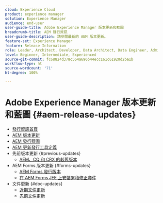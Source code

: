 ```yaml
---
cloud: Experience Cloud
product: experience manager
solution: Experience Manager
audience: end-user
user-guide-title: Adobe Experience Manager 版本更新和藍圖
breadcrumb-title: AEM 發行資訊
user-guide-description: 請參閱最新的 AEM 版本更新。
feature-set: Experience Manager
feature: Release Information
role: Leader, Architect, Developer, Data Architect, Data Engineer, Admin, User
level: Beginner, Intermediate, Experienced
source-git-commit: fc68824d378c564a696b44ecc161c61920d2ba1b
workflow-type: ht
source-wordcount: '71'
ht-degree: 100%

---
```



# Adobe Experience Manager 版本更新和藍圖 {#aem-release-updates}

+ [發行資訊首頁](home.md)
+ [AEM 版本更新](aem-releases-updates.md)
+ [AEM 發行藍圖](update-releases-roadmap.md)
+ [AEM 更新發行工具定義](update-release-vehicle-definitions.md)
+ 先前版本更新 {#previous-updates}
   + [AEM、CQ 和 CRX 的較舊版本](aem-previous-versions.md)
+ AEM Forms 版本更新 {#forms-updates}
   + [AEM Forms 發行版本](aem-forms-releases.md)
   + [在 AEM Forms JEE 上安裝累積修正套件](install-cfp-aem-forms-jee.md)
+ 文件更新 {#doc-updates}
   + [近期文件更新](documentation-updates.md)
   + [先前文件更新](previous-documentation-updates.md)
